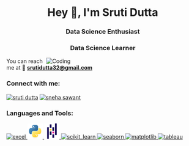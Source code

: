 
<h1 align="center">Hey 👋, I'm Sruti Dutta </h1>
<h3 align="center"> Data Science Enthusiast</h3>
<h3 align="center"> Data Science Learner</h3>
<img align="right" alt="Coding" width="400" src="https://media1.giphy.com/media/v1.Y2lkPTc5MGI3NjExenplNTAyZjF3Y3ZwbjVjMnI0Z3YzbGprZzNuNG4xbmFpMG1md250ZCZlcD12MV9pbnRlcm5hbF9naWZfYnlfaWQmY3Q9Zw/l46Cy1rHbQ92uuLXa/giphy.gif">

You can reach me at 📧 **srutidutta32@gmail.com**

<h3 align="left">Connect with me:</h3>
<p align="left">
<a href="https://www.linkedin.com/in/sruti-dutta-87195416b/" target="blank"><img align="center" src="https://raw.githubusercontent.com/rahuldkjain/github-profile-readme-generator/master/src/images/icons/Social/linked-in-alt.svg" alt="sruti dutta" height="30" width="40" /></a>
<a href="https://public.tableau.com/app/profile/sneha.sawant" target="blank"><img align="center" src="https://public.tableau.com/app/assets/tableau-public-logo-rgb.07774149.svg" alt="sneha sawant" height="30" width="100" /></a>
</p>

<h3 align="left">Languages and Tools:</h3>
<p align="left"> <a href="https://www.microsoft.com/en-in/microsoft-365/excel" target="_blank" rel="noreferrer"> <img src="https://logos-marques.com/wp-content/uploads/2020/09/Excel-logo.png" alt="excel" width="50" height="40"/> </a> 
<a href="https://www.python.org" target="_blank" rel="noreferrer"> <img src="https://raw.githubusercontent.com/devicons/devicon/master/icons/python/python-original.svg" alt="python" width="40" height="40"/> </a> <a href="https://pandas.pydata.org/" target="_blank" rel="noreferrer"> <img src="https://raw.githubusercontent.com/devicons/devicon/2ae2a900d2f041da66e950e4d48052658d850630/icons/pandas/pandas-original.svg" 
alt="pandas" width="40" height="40"/> </a>  <a href="https://scikit-learn.org/" target="_blank" rel="noreferrer"> <img src="https://upload.wikimedia.org/wikipedia/commons/0/05/Scikit_learn_logo_small.svg" alt="scikit_learn" width="60" height="40"/> </a> <a href="https://seaborn.pydata.org/" target="_blank" rel="noreferrer"> <img src="https://seaborn.pydata.org/_images/logo-mark-lightbg.svg" alt="seaborn" width="40" height="40"/> </a> 
<a href="https://matplotlib.org/" target="_blank" rel="noreferrer"> <img src="https://neuraspike.com/wp-content/uploads/2020/12/matplotlib-logo.png" 
alt="matplotlib" width="90" height="40"/> </a> 
<a href="https://public.tableau.com/app" target="_blank" rel="noreferrer"> <img src="https://public.tableau.com/app/assets/tableau-public-logo-rgb.07774149.svg" alt="tableau" width="100" height="40"/> </a>
</p>
